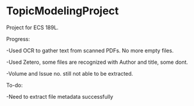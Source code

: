 # TopicModelingProject
Project for ECS 189L.

Progress:

-Used OCR to gather text from scanned PDFs. No more empty files.

-Used Zetero, some files are recognized with Author and title, some dont.

-Volume and Issue no. still not able to be extracted. 

To-do:

-Need to extract file metadata successfully

